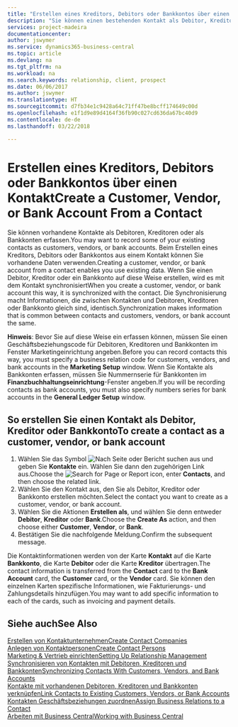 ```yaml
---
title: "Erstellen eines Kreditors, Debitors oder Bankkontos über einen Kontakt | Microsoft Docs"
description: "Sie können einen bestehenden Kontakt als Debitor, Kreditor oder Bankkonto mithilfe der vorhandenen Daten und angeben Geschäftsbeziehung erfassen."
services: project-madeira
documentationcenter: 
author: jswymer
ms.service: dynamics365-business-central
ms.topic: article
ms.devlang: na
ms.tgt_pltfrm: na
ms.workload: na
ms.search.keywords: relationship, client, prospect
ms.date: 06/06/2017
ms.author: jswymer
ms.translationtype: HT
ms.sourcegitcommit: d7fb34e1c9428a64c71ff47be8bcff174649c00d
ms.openlocfilehash: e1f1d9e89d4164f36fb90c027cd636da67bc40d9
ms.contentlocale: de-de
ms.lasthandoff: 03/22/2018

---
```

# <a name="create-a-customer-vendor-or-bank-account-from-a-contact"></a><span data-ttu-id="8c44d-103">Erstellen eines Kreditors, Debitors oder Bankkontos über einen Kontakt</span><span class="sxs-lookup"><span data-stu-id="8c44d-103">Create a Customer, Vendor, or Bank Account From a Contact</span></span>
<span data-ttu-id="8c44d-104">Sie können vorhandene Kontakte als Debitoren, Kreditoren oder als Bankkonten erfassen.</span><span class="sxs-lookup"><span data-stu-id="8c44d-104">You may want to record some of your existing contacts as customers, vendors, or bank accounts.</span></span> <span data-ttu-id="8c44d-105">Beim Erstellen eines Kreditors, Debitors oder Bankkontos aus einem Kontakt können Sie vorhandene Daten verwenden.</span><span class="sxs-lookup"><span data-stu-id="8c44d-105">Creating a customer, vendor, or bank account from a contact enables you use existing data.</span></span> <span data-ttu-id="8c44d-106">Wenn Sie einen Debitor, Kreditor oder ein Bankkonto auf diese Weise erstellen, wird es mit dem Kontakt synchronisiert</span><span class="sxs-lookup"><span data-stu-id="8c44d-106">When you create a customer, vendor, or bank account this way, it is synchronized with the contact.</span></span> <span data-ttu-id="8c44d-107">Die Synchronisierung macht Informationen, die zwischen Kontakten und Debitoren, Kreditoren oder Bankkonto gleich sind, identisch.</span><span class="sxs-lookup"><span data-stu-id="8c44d-107">Synchronization makes information that is common between contacts and customers, vendors, or bank account the same.</span></span>

<span data-ttu-id="8c44d-108">**Hinweis**: Bevor Sie auf diese Weise ein erfassen können, müssen Sie einen Geschäftsbeziehungscode für Debitoren, Kreditoren und Bankkonten im Fenster Marketingeinrichtung angeben.</span><span class="sxs-lookup"><span data-stu-id="8c44d-108">Before you can record contacts this way, you must specify a business relation code for customers, vendors, and bank accounts in the **Marketing Setup** window.</span></span> <span data-ttu-id="8c44d-109">Wenn Sie Kontakte als Bankkonten erfassen, müssen Sie Nummernserie für Bankkonten im **Finanzbuchhaltungseinrichtung**-Fenster angeben.</span><span class="sxs-lookup"><span data-stu-id="8c44d-109">If you will be recording contacts as bank accounts, you must also specify numbers series for bank accounts in the **General Ledger Setup** window.</span></span>

## <a name="to-create-a-contact-as-a-customer-vendor-or-bank-account"></a><span data-ttu-id="8c44d-110">So erstellen Sie einen Kontakt als Debitor, Kreditor oder Bankkonto</span><span class="sxs-lookup"><span data-stu-id="8c44d-110">To create a contact as a customer, vendor, or bank account</span></span>
1. <span data-ttu-id="8c44d-111">Wählen Sie das Symbol ![Nach Seite oder Bericht suchen](media/ui-search/search_small.png "Nach Seite oder Bericht suchen") aus und geben Sie **Kontakte** ein. Wählen Sie dann den zugehörigen Link aus.</span><span class="sxs-lookup"><span data-stu-id="8c44d-111">Choose the ![Search for Page or Report](media/ui-search/search_small.png "Search for Page or Report icon") icon, enter **Contacts**, and then choose the related link.</span></span>
2. <span data-ttu-id="8c44d-112">Wählen Sie den Kontakt aus, den Sie als Debitor, Kreditor oder Bankkonto erstellen möchten.</span><span class="sxs-lookup"><span data-stu-id="8c44d-112">Select the contact you want to create as a customer, vendor, or bank account.</span></span>
3. <span data-ttu-id="8c44d-113">Wählen Sie die Aktionen **Erstellen als**, und wählen Sie denn entweder **Debitor**, **Kreditor** oder **Bank**.</span><span class="sxs-lookup"><span data-stu-id="8c44d-113">Choose the **Create As** action, and then choose either **Customer**, **Vendor**, or **Bank**.</span></span>
4. <span data-ttu-id="8c44d-114">Bestätigen Sie die nachfolgende Meldung.</span><span class="sxs-lookup"><span data-stu-id="8c44d-114">Confirm the subsequent message.</span></span>

<span data-ttu-id="8c44d-115">Die Kontaktinformationen werden von der Karte **Kontakt** auf die Karte **Bankkonto**, die Karte **Debitor** oder die Karte **Kreditor** übertragen.</span><span class="sxs-lookup"><span data-stu-id="8c44d-115">The contact information is transferred from the **Contact** card to the **Bank Account** card, the **Customer** card, or the **Vendor** card.</span></span> <span data-ttu-id="8c44d-116">Sie können den einzelnen Karten spezifische Informationen, wie Fakturierungs- und Zahlungsdetails hinzufügen.</span><span class="sxs-lookup"><span data-stu-id="8c44d-116">You may want to add specific information to each of the cards, such as invoicing and payment details.</span></span>

## <a name="see-also"></a><span data-ttu-id="8c44d-117">Siehe auch</span><span class="sxs-lookup"><span data-stu-id="8c44d-117">See Also</span></span>
[<span data-ttu-id="8c44d-118">Erstellen von Kontaktunternehmen</span><span class="sxs-lookup"><span data-stu-id="8c44d-118">Create Contact Companies</span></span>](marketing-create-contact-companies.md)  
[<span data-ttu-id="8c44d-119">Anlegen von Kontaktpersonen</span><span class="sxs-lookup"><span data-stu-id="8c44d-119">Create Contact Persons</span></span>](marketing-create-contact-persons.md)  
[<span data-ttu-id="8c44d-120">Marketing & Vertrieb einrichten</span><span class="sxs-lookup"><span data-stu-id="8c44d-120">Setting Up Relationship Management</span></span>](marketing-setup-marketing.md)  
[<span data-ttu-id="8c44d-121">Synchronisieren von Kontakten mit Debitoren, Kreditoren und Bankkonten</span><span class="sxs-lookup"><span data-stu-id="8c44d-121">Synchronizing Contacts With Customers, Vendors, and Bank Accounts</span></span>](marketing-synchronize-contacts-customers-vendors-bank-accounts.md)  
[<span data-ttu-id="8c44d-122">Kontakte mit vorhandenen Debitoren, Kreditoren und Bankkonten verknüpfen</span><span class="sxs-lookup"><span data-stu-id="8c44d-122">Link Contacts to Existing Customers, Vendors, or Bank Accounts</span></span>](marketing-how-link-contact.md)  
[<span data-ttu-id="8c44d-123">Kontakten Geschäftsbeziehungen zuordnen</span><span class="sxs-lookup"><span data-stu-id="8c44d-123">Assign Business Relations to a Contact</span></span>](marketing-business-relations.md#AssignBusRelContact)  
[<span data-ttu-id="8c44d-124">Arbeiten mit  Business Central</span><span class="sxs-lookup"><span data-stu-id="8c44d-124">Working with Business Central</span></span>](ui-work-product.md)


